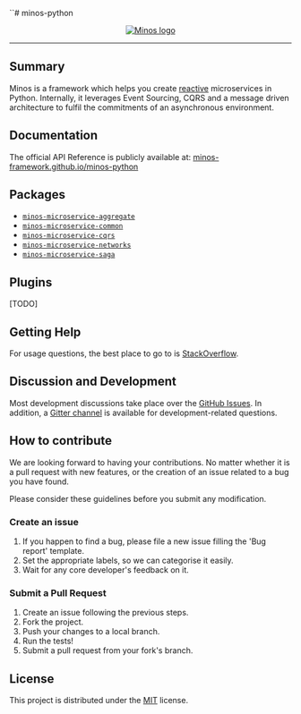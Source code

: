 ``# minos-python

<div align="center">
  <a href="http://minos.run" target="_blank"><img src="https://raw.githubusercontent.com/minos-framework/minos-python/main/logo.png" alt="Minos logo"></a>
</div>

-----------------

## Summary

Minos is a framework which helps you create [reactive](https://www.reactivemanifesto.org/) microservices in Python.
Internally, it leverages Event Sourcing, CQRS and a message driven architecture to fulfil the commitments of an
asynchronous environment.

## Documentation

The official API Reference is publicly available at: [minos-framework.github.io/minos-python](https://minos-framework.github.io/minos-python)

## Packages

* [`minos-microservice-aggregate`](packages/minos-microservice-aggregate)
* [`minos-microservice-common`](packages/minos-microservice-common)
* [`minos-microservice-cqrs`](packages/minos-microservice-cqrs)
* [`minos-microservice-networks`](packages/minos-microservice-networks)
* [`minos-microservice-saga`](packages/minos-microservice-saga)

## Plugins

[TODO]

## Getting Help

For usage questions, the best place to go to is [StackOverflow](https://stackoverflow.com/questions/tagged/minos).

## Discussion and Development
Most development discussions take place over the [GitHub Issues](https://github.com/minos-framework/minos-python/issues). In addition, a [Gitter channel](https://gitter.im/minos-framework/community) is available for development-related questions.

## How to contribute

We are looking forward to having your contributions. No matter whether it is a pull request with new features, or the creation of an issue related to a bug you have found.

Please consider these guidelines before you submit any modification.

### Create an issue

1. If you happen to find a bug, please file a new issue filling the 'Bug report' template.
2. Set the appropriate labels, so we can categorise it easily.
3. Wait for any core developer's feedback on it.

### Submit a Pull Request

1. Create an issue following the previous steps.
2. Fork the project.
3. Push your changes to a local branch.
4. Run the tests!
5. Submit a pull request from your fork's branch.

## License

This project is distributed under the [MIT](https://raw.githubusercontent.com/minos-framework/minos-python/main/LICENSE) license.
